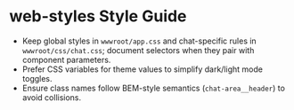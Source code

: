 # web-styles Style Guide

- Keep global styles in `wwwroot/app.css` and chat-specific rules in `wwwroot/css/chat.css`; document selectors when they pair with component parameters.
- Prefer CSS variables for theme values to simplify dark/light mode toggles.
- Ensure class names follow BEM-style semantics (`chat-area__header`) to avoid collisions.
